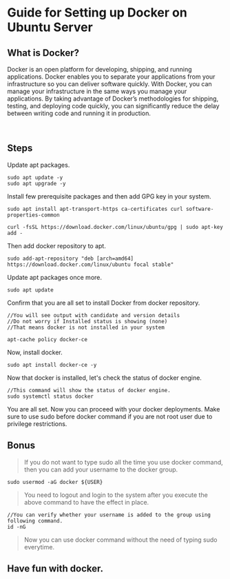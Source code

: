 Guide for Setting up Docker on Ubuntu Server
=

What is Docker?
-
Docker is an open platform for developing, shipping, and running applications.
Docker enables you to separate your applications from your infrastructure so you can deliver software quickly.
With Docker, you can manage your infrastructure in the same ways you manage your applications. By taking advantage of Docker’s methodologies for shipping, testing, and deploying code quickly, you can significantly reduce the delay between writing code and running it in production.

<br>

## Steps


Update apt packages.

    sudo apt update -y
    sudo apt upgrade -y


Install few prerequisite packages and then add GPG key in your system.

    sudo apt install apt-transport-https ca-certificates curl software-properties-common

    curl -fsSL https://download.docker.com/linux/ubuntu/gpg | sudo apt-key add -

Then add docker repository to apt.

    sudo add-apt-repository "deb [arch=amd64] https://download.docker.com/linux/ubuntu focal stable"


Update apt packages once more.
    
    sudo apt update

Confirm that you are all set to install Docker from docker repository.

    //You will see output with candidate and version details
    //Do not worry if Installed status is showing (none)
    //That means docker is not installed in your system

    apt-cache policy docker-ce

Now, install docker.

    sudo apt install docker-ce -y

Now that docker is installed, let's check the status of docker engine.

    //This command will show the status of docker engine.
    sudo systemctl status docker

You are all set. Now you can proceed with your docker deployments.
Make sure to use sudo before docker command if you are not root user due to privilege restrictions.

## Bonus
> If you do not want to type sudo all the time you use docker command, then you can add your username to the docker group.

    sudo usermod -aG docker ${USER}

> You need to logout and login to the system after you execute the above command to have the effect in place.

    //You can verify whether your username is added to the group using following command.
    id -nG

> Now you can use docker command without the need of typing sudo everytime.


## Have fun with docker.